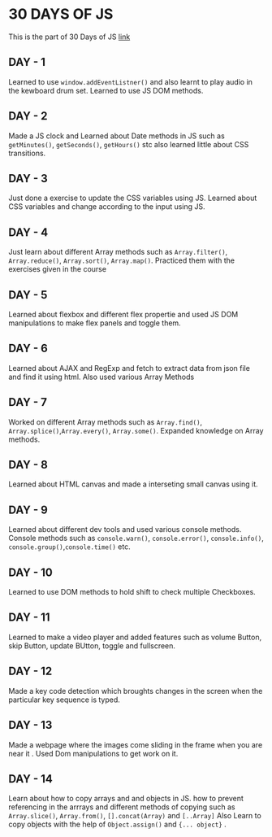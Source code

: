 # **30 DAYS OF JS**

This is the part of 30 Days of JS [link](https://javascript30.com/)

## **DAY - 1**

Learned to use `window.addEventListner()` and also learnt to play audio in the kewboard drum set.
Learned to use JS DOM methods.

## **DAY - 2**

Made a JS clock and Learned about Date methods in JS such as `getMinutes()`, `getSeconds()`, `getHours()` stc
also learned little about CSS transitions.

## **DAY - 3**

Just done a exercise to update the CSS variables using JS.
Learned about CSS variables and change according to the input using JS.

## **DAY - 4**

Just learn about different Array methods such as `Array.filter()`, `Array.reduce()`, `Array.sort()`, `Array.map()`.
Practiced them with the exercises given in the course

## **DAY - 5**

Learned about flexbox and different flex propertie and used JS DOM manipulations to make flex panels and toggle them.

## **DAY - 6**

Learned about AJAX and RegExp and fetch to extract data from json file and find it using html.
Also used various Array Methods

## **DAY - 7**

Worked on different Array methods such as `Array.find()`, `Array.splice()`,`Array.every()`, `Array.some()`.
Expanded knowledge on Array methods.

## **DAY - 8**

Learned about HTML canvas and made a interseting small canvas using it.

## **DAY - 9**

Learned about different dev tools and used various console methods.
Console methods such as `console.warn()`, `console.error()`, `console.info()`, `console.group()`,`console.time()` etc.

## **DAY - 10**

Learned to use DOM methods to hold shift to check multiple Checkboxes.

## **DAY - 11**

Learned to make a video player and added features such as volume Button, skip Button, update BUtton, toggle and fullscreen.

## **DAY - 12**

Made a key code detection which broughts changes in the screen when the particular key sequence is typed.

## **DAY - 13**

Made a webpage where the images come sliding in the frame when you are near it . Used Dom manipulations to get work on it.

## **DAY - 14**

Learn about how to copy arrays and and objects in JS.
how to prevent referencing in the arrrays and different methods of copying such as
`Array.slice()`, `Array.from()`, `[].concat(Array)` and `[..Array]`
Also Learn to copy objects with the help of `Object.assign()` and `{... object}` .
